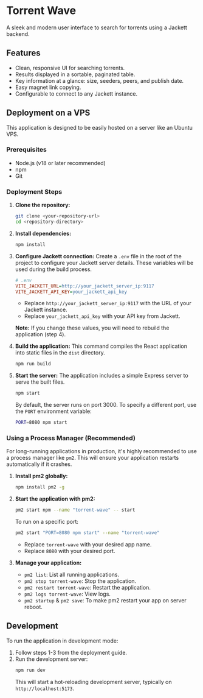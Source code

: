 # Torrent Wave

A sleek and modern user interface to search for torrents using a Jackett backend.

## Features

- Clean, responsive UI for searching torrents.
- Results displayed in a sortable, paginated table.
- Key information at a glance: size, seeders, peers, and publish date.
- Easy magnet link copying.
- Configurable to connect to any Jackett instance.

## Deployment on a VPS

This application is designed to be easily hosted on a server like an Ubuntu VPS.

### Prerequisites

- Node.js (v18 or later recommended)
- npm
- Git

### Deployment Steps

1.  **Clone the repository:**
    ```bash
    git clone <your-repository-url>
    cd <repository-directory>
    ```

2.  **Install dependencies:**
    ```bash
    npm install
    ```

3.  **Configure Jackett connection:**
    Create a `.env` file in the root of the project to configure your Jackett server details. These variables will be used during the build process.

    ```ini
    # .env
    VITE_JACKETT_URL=http://your_jackett_server_ip:9117
    VITE_JACKETT_API_KEY=your_jackett_api_key
    ```
    - Replace `http://your_jackett_server_ip:9117` with the URL of your Jackett instance.
    - Replace `your_jackett_api_key` with your API key from Jackett.

    **Note:** If you change these values, you will need to rebuild the application (step 4).

4.  **Build the application:**
    This command compiles the React application into static files in the `dist` directory.
    ```bash
    npm run build
    ```

5.  **Start the server:**
    The application includes a simple Express server to serve the built files.
    ```bash
    npm start
    ```
    By default, the server runs on port 3000. To specify a different port, use the `PORT` environment variable:
    ```bash
    PORT=8080 npm start
    ```

### Using a Process Manager (Recommended)

For long-running applications in production, it's highly recommended to use a process manager like `pm2`. This will ensure your application restarts automatically if it crashes.

1.  **Install pm2 globally:**
    ```bash
    npm install pm2 -g
    ```

2.  **Start the application with pm2:**
    ```bash
    pm2 start npm --name "torrent-wave" -- start
    ```
    To run on a specific port:
    ```bash
    pm2 start "PORT=8080 npm start" --name "torrent-wave"
    ```
    - Replace `torrent-wave` with your desired app name.
    - Replace `8080` with your desired port.

3.  **Manage your application:**
    - `pm2 list`: List all running applications.
    - `pm2 stop torrent-wave`: Stop the application.
    - `pm2 restart torrent-wave`: Restart the application.
    - `pm2 logs torrent-wave`: View logs.
    - `pm2 startup` & `pm2 save`: To make pm2 restart your app on server reboot.

## Development

To run the application in development mode:

1.  Follow steps 1-3 from the deployment guide.
2.  Run the development server:
    ```bash
    npm run dev
    ```
    This will start a hot-reloading development server, typically on `http://localhost:5173`.
